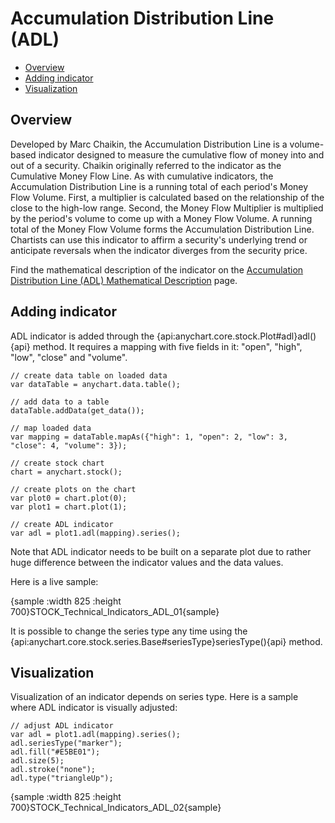 # Accumulation Distribution Line (ADL)

* [Overview](#overview)
* [Adding indicator](#adding_indicator)
* [Visualization](#visualization)

## Overview

Developed by Marc Chaikin, the Accumulation Distribution Line is a volume-based indicator designed to measure the cumulative flow of money into and out of a security. Chaikin originally referred to the indicator as the Cumulative Money Flow Line. As with cumulative indicators, the Accumulation Distribution Line is a running total of each period's Money Flow Volume. First, a multiplier is calculated based on the relationship of the close to the high-low range. Second, the Money Flow Multiplier is multiplied by the period's volume to come up with a Money Flow Volume. A running total of the Money Flow Volume forms the Accumulation Distribution Line. Chartists can use this indicator to affirm a security's underlying trend or anticipate reversals when the indicator diverges from the security price.

Find the mathematical description of the indicator on the [Accumulation Distribution Line (ADL) Mathematical Description](Mathematical_Description#accumulation_distribution_line) page.


## Adding indicator

ADL indicator is added through the {api:anychart.core.stock.Plot#adl}adl(){api} method. It requires a mapping with five fields in it: "open", "high", "low", "close" and "volume".

```
// create data table on loaded data
var dataTable = anychart.data.table();

// add data to a table
dataTable.addData(get_data());

// map loaded data
var mapping = dataTable.mapAs({"high": 1, "open": 2, "low": 3, "close": 4, "volume": 3});

// create stock chart
chart = anychart.stock();

// create plots on the chart
var plot0 = chart.plot(0);
var plot1 = chart.plot(1);

// create ADL indicator
var adl = plot1.adl(mapping).series();
```

Note that ADL indicator needs to be built on a separate plot due to rather huge difference between the indicator values and the data values.

Here is a live sample:

{sample :width 825 :height 700}STOCK\_Technical\_Indicators\_ADL\_01{sample}

It is possible to change the series type any time using the {api:anychart.core.stock.series.Base#seriesType}seriesType(){api} method.

## Visualization

Visualization of an indicator depends on series type. Here is a sample where ADL indicator is visually adjusted:

```
// adjust ADL indicator
var adl = plot1.adl(mapping).series();
adl.seriesType("marker");
adl.fill("#E5BE01");
adl.size(5);
adl.stroke("none");
adl.type("triangleUp");
```

{sample :width 825 :height 700}STOCK\_Technical\_Indicators\_ADL\_02{sample}
